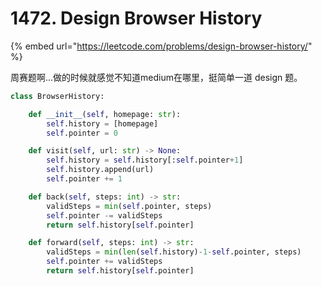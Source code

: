 # 1472. Design Browser History

{% embed url="https://leetcode.com/problems/design-browser-history/" %}

周赛题啊...做的时候就感觉不知道medium在哪里，挺简单一道 design 题。

```python
class BrowserHistory:

    def __init__(self, homepage: str):
        self.history = [homepage]
        self.pointer = 0

    def visit(self, url: str) -> None:
        self.history = self.history[:self.pointer+1]
        self.history.append(url)
        self.pointer += 1

    def back(self, steps: int) -> str:
        validSteps = min(self.pointer, steps)
        self.pointer -= validSteps
        return self.history[self.pointer]

    def forward(self, steps: int) -> str:
        validSteps = min(len(self.history)-1-self.pointer, steps)
        self.pointer += validSteps
        return self.history[self.pointer]
```

